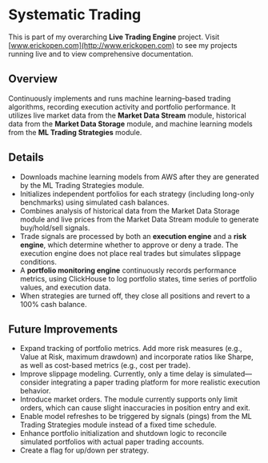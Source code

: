 # Systematic Trading  

This is part of my overarching **Live Trading Engine** project. Visit [www.erickopen.com](http://www.erickopen.com) to see my projects running live and to view comprehensive documentation.  

## Overview  
Continuously implements and runs machine learning–based trading algorithms, recording execution activity and portfolio performance. It utilizes live market data from the **Market Data Stream** module, historical data from the **Market Data Storage** module, and machine learning models from the **ML Trading Strategies** module.

## Details  
- Downloads machine learning models from AWS after they are generated by the ML Trading Strategies module.  
- Initializes independent portfolios for each strategy (including long-only benchmarks) using simulated cash balances.  
- Combines analysis of historical data from the Market Data Storage module and live prices from the Market Data Stream module to generate buy/hold/sell signals.  
- Trade signals are processed by both an **execution engine** and a **risk engine**, which determine whether to approve or deny a trade. The execution engine does not place real trades but simulates slippage conditions.  
- A **portfolio monitoring engine** continuously records performance metrics, using ClickHouse to log portfolio states, time series of portfolio values, and execution data.  
- When strategies are turned off, they close all positions and revert to a 100% cash balance.  

## Future Improvements  
- Expand tracking of portfolio metrics. Add more risk measures (e.g., Value at Risk, maximum drawdown) and incorporate ratios like Sharpe, as well as cost-based metrics (e.g., cost per trade).  
- Improve slippage modeling. Currently, only a time delay is simulated—consider integrating a paper trading platform for more realistic execution behavior.  
- Introduce market orders. The module currently supports only limit orders, which can cause slight inaccuracies in position entry and exit.  
- Enable model refreshes to be triggered by signals (pings) from the ML Trading Strategies module instead of a fixed time schedule.  
- Enhance portfolio initialization and shutdown logic to reconcile simulated portfolios with actual paper trading accounts.
- Create a flag for up/down per strategy.


